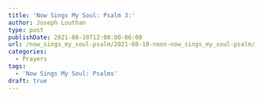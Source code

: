 ```yaml
---
title: 'Now Sings My Soul: Psalm 3:'
author: Joseph Louthan
type: post
publishDate: 2021-08-10T12:00:00-06:00
url: /now_sings_my_soul-psalm/2021-08-10-noon-now_sings_my_soul-psalm/
categories:
  - Prayers
tags:
  - 'Now Sings My Soul: Psalms'
draft: true
---
```

<pre>
<div style="font-variant: small-caps;">

</div>

</pre>
